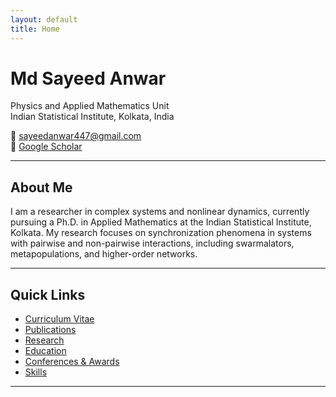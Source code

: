 ```yaml
---
layout: default
title: Home
---
```


# Md Sayeed Anwar


Physics and Applied Mathematics Unit  
Indian Statistical Institute, Kolkata, India  

📧 [sayeedanwar447@gmail.com](mailto:sayeedanwar447@gmail.com)  
🔗 [Google Scholar](https://scholar.google.com/citations?user=rB9wRbYAAAAJ&hl=en&oi=ao)

---

## About Me

I am a researcher in complex systems and nonlinear dynamics, currently pursuing a Ph.D. in Applied Mathematics at the Indian Statistical Institute, Kolkata. My research focuses on synchronization phenomena in systems with pairwise and non-pairwise interactions, including swarmalators, metapopulations, and higher-order networks.



---

## Quick Links
- [Curriculum Vitae](cv.md)
- [Publications](publications.md)
- [Research](research.md)
- [Education](education.md)
- [Conferences & Awards](honors.md)
- [Skills](skills.md)

---


